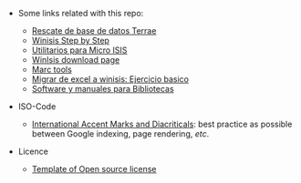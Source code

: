 * Some links related with this repo:
     - [Rescate de base de datos Terrae](http://rescatandoterrae.tumblr.com/)
     - [Winisis Step by Step](https://www.scribd.com/doc/53786129/Winisis-Step-by-Step)
     - [Utilitarios para Micro ISIS](http://www.santafe-conicet.gov.ar/servicios/isis/utilitarios/manzanos.htm)
     - [WinIsis download page](http://www.unesco.org/new/en/communication-and-information/information-society/open-source-and-low-cost-technologies/information-processing-tools/cdsisis-database-software/cdsisis-for-window/)
     - [Marc tools](http://www.loc.gov/marc/marctools.html)
     - [Migrar de excel a winisis: Ejercicio basico](https://www.youtube.com/watch?v=HuGM9VzzoOY&t=1s)
     - [Software y manuales para Bibliotecas](http://recursosbiblio.url.edu.gt/paginasPortal/Software.html)
     
* ISO-Code
     - [International Accent Marks and Diacriticals](http://www.starr.net/is/type/htmlcodes.html): best practice as possible between Google indexing, page rendering, _etc_.

* Licence
     - [Template of Open source license](https://opensource.org/licenses/EPL-2.0)